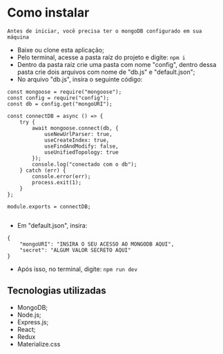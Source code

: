 # Como instalar
``` Antes de iniciar, você precisa ter o mongoDB configurado em sua máquina  ``` 

- Baixe ou clone esta aplicação;
- Pelo terminal, acesse a pasta raíz do projeto e digite: ` npm i `
- Dentro da pasta raíz crie uma pasta com nome "config", dentro dessa pasta crie dois arquivos com nome de "db.js" e "default.json";
- No arquivo "db.js", insira o seguinte código:
```
const mongoose = require("mongoose");
const config = require("config");
const db = config.get("mongoURI");

const connectDB = async () => {
	try {
		await mongoose.connect(db, {
			useNewUrlParser: true,
			useCreateIndex: true,
			useFindAndModify: false,
			useUnifiedTopology: true
		});
		console.log("conectado com o db");
	} catch (err) {
		console.error(err);
		process.exit(1);
	}
};

module.exports = connectDB;


```
- Em  "default.json", insira:
```
{
	"mongoURI": "INSIRA O SEU ACESSO AO MONGODB AQUI",
	"secret": "ALGUM VALOR SECRETO AQUI"
}

```
- Após isso, no terminal, digite: ` npm run dev `



## Tecnologias utilizadas
- MongoDB;
- Node.js;
- Express.js;
- React;
- Redux
- Materialize.css